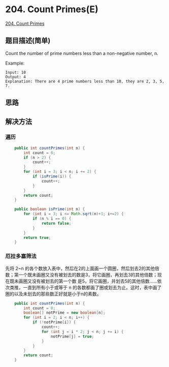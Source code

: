 # 204. Count Primes(E)
[204. Count Primes](https://leetcode-cn.com/problems/count-primes/)

## 题目描述(简单)

Count the number of prime numbers less than a non-negative number, n.

Example:
```
Input: 10
Output: 4
Explanation: There are 4 prime numbers less than 10, they are 2, 3, 5, 7.
```


## 思路

## 解决方法

### 遍历


```java
    public int countPrimes(int n) {
        int count = 0;
        if (n > 2) {
            count++;
        }
        for (int i = 3; i < n; i += 2) {
            if (isPrime(i)) {
                count++;
            }
        }
        return count;
    }

    public boolean isPrime(int n) {
        for (int i = 3; i <= Math.sqrt(n)+1; i+=2) {
            if (n % i == 0) {
                return false;
            }
        }
        return true;
    }
```

### 厄拉多塞筛法
先将 2~n 的各个数放入表中，然后在2的上面画一个圆圈，然后划去2的其他倍数；第一个既未画圈又没有被划去的数是3，将它画圈，再划去3的其他倍数；现在既未画圈又没有被划去的第一个数 是5，将它画圈，并划去5的其他倍数……依次类推，一直到所有小于或等于 n 的各数都画了圈或划去为止。这时，表中画了圈的以及未划去的那些数正好就是小于n的素数。


```java
    public int countPrimes(int n) {
        int count = 0;
        boolean[] notPrime = new boolean[n];
        for (int i = 2; i < n; i++) {
            if (!notPrime[i]) {
                count++;
                for (int j = i * 2; j < n; j += i) {
                    notPrime[j] = true;
                }
            }
        }
        return count;
    }
```


